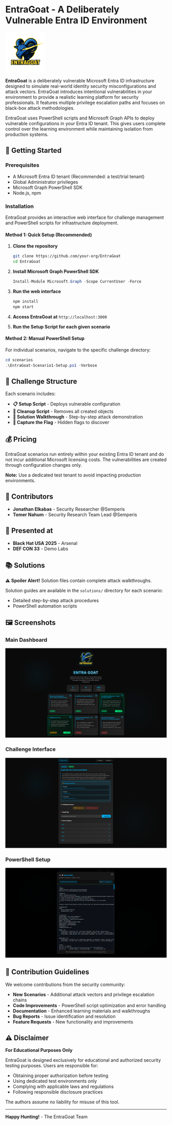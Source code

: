# EntraGoat - A Deliberately Vulnerable Entra ID Environment

<img src="./assets/LogoEntra.png" width=25% height=25%>

**EntraGoat** is a deliberately vulnerable Microsoft Entra ID infrastructure designed to simulate real-world identity security misconfigurations and attack vectors. EntraGoat introduces intentional vulnerabilities in your environment to provide a realistic learning platform for security professionals. It features multiple privilege escalation paths and focuses on black-box attack methodologies.

EntraGoat uses PowerShell scripts and Microsoft Graph APIs to deploy vulnerable configurations in your Entra ID tenant. This gives users complete control over the learning environment while maintaining isolation from production systems.


## 🚀 Getting Started

### Prerequisites
- A Microsoft Entra ID tenant (Recommended: a test/trial tenant)
- Global Administrator privileges
- Microsoft Graph PowerShell SDK
- Node.js, npm

### Installation

EntraGoat provides an interactive web interface for challenge management and PowerShell scripts for infrastructure deployment.

#### Method 1: Quick Setup (Recommended)

1. **Clone the repository**
   ```bash
   git clone https://github.com/your-org/EntraGoat
   cd EntraGoat
   ```

2. **Install Microsoft Graph PowerShell SDK**
   ```powershell
   Install-Module Microsoft.Graph -Scope CurrentUser -Force
   ```

3. **Run the web interface**
   ```bash
   npm install
   npm start
   ```

4. **Access EntraGoat at** `http://localhost:3000`

5. **Run the Setup Script for each given scenario**

#### Method 2: Manual PowerShell Setup

For individual scenarios, navigate to the specific challenge directory:

```powershell
cd scenarios
.\EntraGoat-Scenario1-Setup.ps1 -Verbose
```

## 🎯 Challenge Structure

Each scenario includes:
- **📋 Setup Script** - Deploys vulnerable configuration
- **🧹 Cleanup Script** - Removes all created objects
- **📖 Solution Walkthrough** - Step-by-step attack demonstration
- **🎌 Capture the Flag** - Hidden flags to discover

## 💰 Pricing

EntraGoat scenarios run entirely within your existing Entra ID tenant and do not incur additional Microsoft licensing costs. The vulnerabilities are created through configuration changes only.

**Note:** Use a dedicated test tenant to avoid impacting production environments.

## 👥 Contributors

- **Jonathan Elkabas** - Security Researcher @Semperis
- **Tomer Nahum** - Security Research Team Lead @Semperis

## 🎯 Presented at

- **Black Hat USA 2025** - Arsenal
- **DEF CON 33** - Demo Labs

## 📚 Solutions

⚠️ **Spoiler Alert!** Solution files contain complete attack walkthroughs.

Solution guides are available in the `solutions/` directory for each scenario:
- Detailed step-by-step attack procedures
- PowerShell automation scripts

## 🖼️ Screenshots

### Main Dashboard
![Main Dashboard](./screenshots/dashboard.png)

### Challenge Interface
![Challenge Interface](./screenshots/challenge-view.png)

### PowerShell Setup
![PowerShell Setup](./screenshots/powershell-setup.png)


## 🤝 Contribution Guidelines

We welcome contributions from the security community:

- **New Scenarios** - Additional attack vectors and privilege escalation chains
- **Code Improvements** - PowerShell script optimization and error handling
- **Documentation** - Enhanced learning materials and walkthroughs
- **Bug Reports** - Issue identification and resolution
- **Feature Requests** - New functionality and improvements

## ⚠️ Disclaimer

**For Educational Purposes Only**

EntraGoat is designed exclusively for educational and authorized security testing purposes. Users are responsible for:
- Obtaining proper authorization before testing
- Using dedicated test environments only
- Complying with applicable laws and regulations
- Following responsible disclosure practices

The authors assume no liability for misuse of this tool.

---

**Happy Hunting!** - The EntraGoat Team
